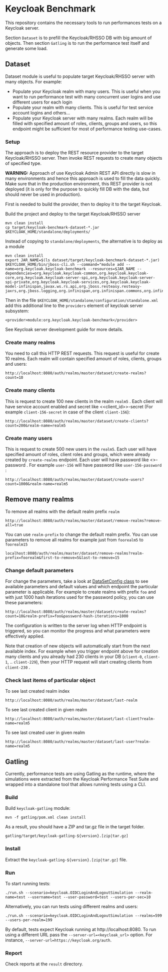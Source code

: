 # Keycloak Benchmark

This repository contains the necessary tools to run performances tests on a Keycloak server.

Section `Dataset` is to prefill the Keycloak/RHSSO DB with big amount of objects. Then section `Gatling` is to run the performance test itself
and generate some load. 

## Dataset

Dataset module is useful to populate target Keycloak/RHSSO server with many objects. For example:
- Populate your Keycloak realm with many users. This is useful when you want to run performance test with many concurrent user logins
and use different users for each login
- Populate your realm with many clients. This is useful for test service account logins and others...
- Populate your Keycloak server with many realms. Each realm will be filled with specified amount of roles, clients, groups and users, so this endpoint
might be sufficient for most of performance testing use-cases.

### Setup

The approach is to deploy the REST resource provider to the target Keycloak/RHSSO server. Then invoke REST requests to create many objects
of specified type.

**WARNING:** Approach of use Keycloak Admin REST API directly is slow in many environments and hence this approach is used to fill the data quickly. Make sure that 
in the production environment, this REST provider is not deployed (it is only for the purpose to quickly fill DB with the data, but should never be used in production). 


First is needed to build the provider, then to deploy it to the target Keycloak.

Build the project and deploy to the target Keycloak/RHSSO server

    mvn clean install
    cp target/keycloak-benchmark-dataset-*.jar $KEYCLOAK_HOME/standalone/deployments/
    
Instead of copying to `standalone/deployments`, the alternative is to deploy as a module

    mvn clean install
    export JAR_NAME=$(ls dataset/target/keycloak-benchmark-dataset-*.jar)
    $KEYCLOAK_HOME/bin/jboss-cli.sh --command="module add --name=org.keycloak.keycloak-benchmark --resources=$JAR_NAME --dependencies=org.keycloak.keycloak-common,org.keycloak.keycloak-core,org.keycloak.keycloak-server-spi,org.keycloak.keycloak-server-spi-private,org.keycloak.keycloak-services,org.keycloak.keycloak-model-infinispan,javax.ws.rs.api,org.jboss.resteasy.resteasy-jaxrs,org.jboss.logging,org.infinispan,org.infinispan.commons,org.infinispan.client.hotrod,org.infinispan.persistence.remote"

Then in the file `$KEYCLOAK_HOME/standalone/configuration/standalone.xml` add this additional line to the `providers` element of keycloak server subsystem:

    <provider>module:org.keycloak.keycloak-benchmark</provider>
    
See Keycloak server development guide for more details.

### Create many realms

You need to call this HTTP REST requests. This request is useful for create 10 realms. Each realm will contain specified amount of roles, clients, groups and users:

    http://localhost:8080/auth/realms/master/dataset/create-realms?count=10
    
### Create many clients
    
This is request to create 100 new clients in the realm `realm5` . Each client will have service account enabled and secret
like <<client_id>>-secret (For example `client-156-secret` in case of the client `client-156`):

    http://localhost:8080/auth/realms/master/dataset/create-clients?count=200&realm-name=realm5
 
### Create many users
   
This is request to create 500 new users in the `realm5`. Each user will have specified amount of roles, client roles and groups,
which were already created by `create-realms` endpoint. Each user will have password like <<Username>>-password . For example `user-156` will have password like
`user-156-password` :

    http://localhost:8080/auth/realms/master/dataset/create-users?count=1000&realm-name=realm5
    
## Remove many realms

To remove all realms with the default realm prefix `realm`

    http://localhost:8080/auth/realms/master/dataset/remove-realms?remove-all=true
    
You can use `realm-prefix` to change the default realm prefix. You can use parameters to remove all realms for example just from `foorealm5` to `foorealm15`

    localhost:8080/auth/realms/master/dataset/remove-realms?realm-prefix=foorealm&first-to-remove=5&last-to-remove=15          
    
### Change default parameters
    
For change the parameters, take a look at [DataSetConfig class](dataset/src/main/java/org/keycloak/benchmark/dataset/config/DatasetConfig.java)
to see available parameters and default values and which endpoint the particular parameter is applicable. For example to create realms with prefix `foo`
and with just 1000 hash iterations used for the password policy, you can use these parameters:

    http://localhost:8080/auth/realms/master/dataset/create-realms?count=10&realm-prefix=foo&password-hash-iterations=1000
    
The configuration is written to the server log when HTTP endpoint is triggered, so you can monitor the progress and what parameters were effectively applied.

Note that creation of new objects will automatically start from the next available index. For example when you trigger endpoint above
for creation many clients and you already had 230 clients in your DB (`client-0`, `client-1`, .. `client-229`), then your HTTP request
will start creating clients from `client-230` .

### Check last items of particular object

To see last created realm index

    http://localhost:8080/auth/realms/master/dataset/last-realm
    
To see last created client in given realm

    http://localhost:8080/auth/realms/master/dataset/last-client?realm-name=realm5
    
To see last created user in given realm

    http://localhost:8080/auth/realms/master/dataset/last-user?realm-name=realm5  
    
    
## Gatling

Currently, performance tests are using Gatling as the runtime, where the simulations were extracted from the 
Keycloak Performance Test Suite and wrapped into a standalone tool that allows running tests using a CLI.

### Build

Build `keycloak-gatling` module: 

    mvn -f gatling/pom.xml clean install
    
As a result, you should have a ZIP and tar.gz file in the target folder.

    gatling/target/keycloak-gatling-${version}.[zip|tar.gz]
    
### Install

Extract the `keycloak-gatling-${version}.[zip|tar.gz]` file.

### Run

To start running tests:

    ./run.sh --scenario=keycloak.OIDCLoginAndLogoutSimulation --realm-name=test --username=test --user-password=test --users-per-sec=10

Alternatively, you can run tests using different realms and users:

    ./run.sh --scenario=keycloak.OIDCLoginAndLogoutSimulation --realms=599 --users-per-realm=199
    
By default, tests expect Keycloak running at http://localhost:8080. To run using a different URL pass the
`--server-url=<keycloak_url>` option. For instance, `--server-url=https://keycloak.org/auth`.

### Report

Check reports at the `result` directory.
    
